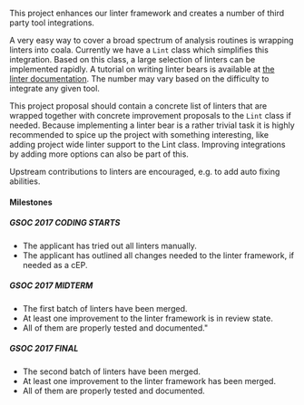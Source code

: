 This project enhances our linter framework and creates a number
of third party tool integrations.

A very easy way to cover a broad spectrum of analysis routines
is wrapping linters into coala. Currently we have a `Lint` class which
simplifies this integration. Based on this class, a large selection of
linters can be implemented rapidly. A tutorial on writing linter bears
is available at [the linter documentation](http://api.coala.io/en/latest/Developers/Writing_Linter_Bears.html).
The number may vary based on the difficulty to integrate any given tool.

This project proposal should contain a concrete list of linters that are
wrapped together with concrete improvement proposals to the `Lint` class
if needed. Because implementing a linter bear is a rather trivial task it is 
highly recommended to spice up the project with something interesting,
like adding project wide linter support to the Lint class. Improving
integrations by adding more options can also be part of this.

Upstream contributions to linters are encouraged, e.g. to add auto fixing 
abilities.

#### Milestones

##### GSOC 2017 CODING STARTS

* The applicant has tried out all linters manually.
* The applicant has outlined all changes needed to the linter
framework, if needed as a cEP.

##### GSOC 2017 MIDTERM

* The first batch of linters have been merged.
* At least one improvement to the linter framework is in review state.
* All of them are properly tested and documented."

##### GSOC 2017 FINAL

* The second batch of linters have been merged.
* At least one improvement to the linter framework has been merged.
* All of them are properly tested and documented.
